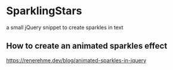 # SparklingStars
a small jQuery snippet to create sparkles in text
## How to create an animated sparkles effect
https://renerehme.dev/blog/animated-sparkles-in-jquery
